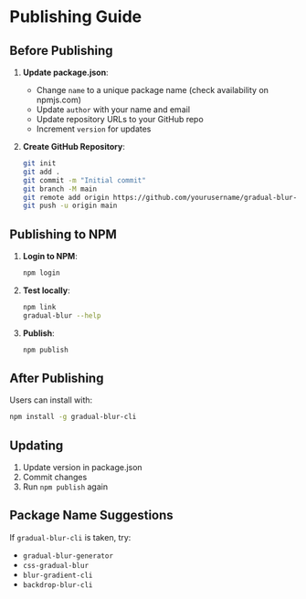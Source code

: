 # Publishing Guide

## Before Publishing

1. **Update package.json**:
   - Change `name` to a unique package name (check availability on npmjs.com)
   - Update `author` with your name and email
   - Update repository URLs to your GitHub repo
   - Increment `version` for updates

2. **Create GitHub Repository**:
   ```bash
   git init
   git add .
   git commit -m "Initial commit"
   git branch -M main
   git remote add origin https://github.com/yourusername/gradual-blur-cli.git
   git push -u origin main
   ```

## Publishing to NPM

1. **Login to NPM**:
   ```bash
   npm login
   ```

2. **Test locally**:
   ```bash
   npm link
   gradual-blur --help
   ```

3. **Publish**:
   ```bash
   npm publish
   ```

## After Publishing

Users can install with:
```bash
npm install -g gradual-blur-cli
```

## Updating

1. Update version in package.json
2. Commit changes
3. Run `npm publish` again

## Package Name Suggestions

If `gradual-blur-cli` is taken, try:
- `gradual-blur-generator`
- `css-gradual-blur`
- `blur-gradient-cli`
- `backdrop-blur-cli`